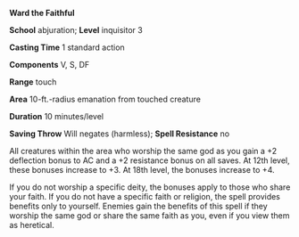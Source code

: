  **Ward the Faithful**

**School** abjuration; **Level** inquisitor 3

**Casting Time** 1 standard action

**Components** V, S, DF

**Range** touch

**Area** 10-ft.-radius emanation from touched creature

**Duration** 10 minutes/level

**Saving Throw** Will negates (harmless); **Spell Resistance** no

All creatures within the area who worship the same god as you gain a +2 deflection bonus to AC and a +2 resistance bonus on all saves. At 12th level, these bonuses increase to +3. At 18th level, the bonuses increase to +4.

If you do not worship a specific deity, the bonuses apply to those who share your faith. If you do not have a specific faith or religion, the spell provides benefits only to yourself. Enemies gain the benefits of this spell if they worship the same god or share the same faith as you, even if you view them as heretical.


